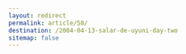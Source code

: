 ```yaml
---
layout: redirect
permalink: article/58/
destination: /2004-04-13-salar-de-uyuni-day-two
sitemap: false
---
```

